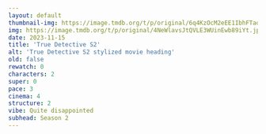 ```yaml
---
layout: default
thumbnail-img: https://image.tmdb.org/t/p/original/6q4KzOcM2eEE1IbhFTadUsQkphl.png
img: https://image.tmdb.org/t/p/original/4NeWlavsJtQVLE3WUinEwb89iYt.jpg
date: 2023-11-15
title: 'True Detective S2'
alt: 'True Detective S2 stylized movie heading'
old: false
rewatch: 0
characters: 2
super: 0
pace: 3
cinema: 4
structure: 2
vibe: Quite disappointed
subhead: Season 2
---
```


